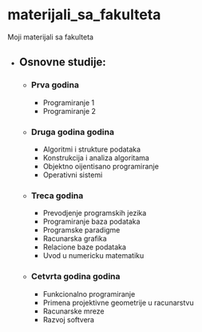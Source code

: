 # materijali_sa_fakulteta
Moji materijali sa fakulteta

* ## Osnovne studije: <br>
	* ### Prva godina<br>
		- Programiranje 1
		- Programiranje 2
	* ### Druga godina godina<br>
		- Algoritmi i strukture podataka
		- Konstrukcija i analiza algoritama
		- Objektno oijentisano programiranje
		- Operativni sistemi
	* ### Treca godina<br>
		- Prevodjenje programskih jezika
		- Programiranje baza podataka
		- Programske paradigme
		- Racunarska grafika
		- Relacione baze podataka
		- Uvod u numericku matematiku
	* ### Cetvrta godina godina<br>
		- Funkcionalno programiranje
		- Primena projektivne geometrije u racunarstvu
		- Racunarske mreze
		- Razvoj softvera
